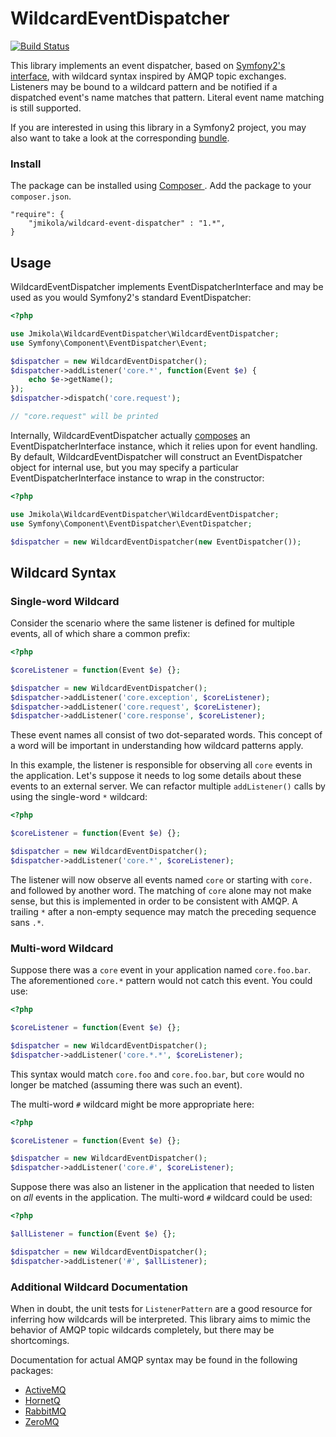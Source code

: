 # WildcardEventDispatcher

[![Build Status](https://travis-ci.org/jmikola/WildcardEventDispatcher.png?branch=master)](https://travis-ci.org/jmikola/WildcardEventDispatcher)

This library implements an event dispatcher, based on [Symfony2's interface][],
with wildcard syntax inspired by AMQP topic exchanges. Listeners may be bound to
a wildcard pattern and be notified if a dispatched event's name matches that
pattern. Literal event name matching is still supported.

If you are interested in using this library in a Symfony2 project, you may also
want to take a look at the corresponding [bundle][].

  [Symfony2's interface]: https://github.com/symfony/EventDispatcher
  [bundle]: https://github.com/jmikola/JmikolaWildcardEventDispatcherBundle

### Install

The package can be installed using [ Composer ](https://getcomposer.org/).
Add the package to your `composer.json`.

```
"require": {
    "jmikola/wildcard-event-dispatcher" : "1.*",
}
```

## Usage ##

WildcardEventDispatcher implements EventDispatcherInterface and may be used as
you would Symfony2's standard EventDispatcher:

```php
<?php

use Jmikola\WildcardEventDispatcher\WildcardEventDispatcher;
use Symfony\Component\EventDispatcher\Event;

$dispatcher = new WildcardEventDispatcher();
$dispatcher->addListener('core.*', function(Event $e) {
    echo $e->getName();
});
$dispatcher->dispatch('core.request');

// "core.request" will be printed
```

Internally, WildcardEventDispatcher actually [composes][] an
EventDispatcherInterface instance, which it relies upon for event handling. By
default, WildcardEventDispatcher will construct an EventDispatcher object for
internal use, but you may specify a particular EventDispatcherInterface instance
to wrap in the constructor:

```php
<?php

use Jmikola\WildcardEventDispatcher\WildcardEventDispatcher;
use Symfony\Component\EventDispatcher\EventDispatcher;

$dispatcher = new WildcardEventDispatcher(new EventDispatcher());
```

  [composes]: http://en.wikipedia.org/wiki/Object_composition

## Wildcard Syntax ##

### Single-word Wildcard ###

Consider the scenario where the same listener is defined for multiple events,
all of which share a common prefix:

```php
<?php

$coreListener = function(Event $e) {};

$dispatcher = new WildcardEventDispatcher();
$dispatcher->addListener('core.exception', $coreListener);
$dispatcher->addListener('core.request', $coreListener);
$dispatcher->addListener('core.response', $coreListener);
```

These event names all consist of two dot-separated words. This concept of a word
will be important in understanding how wildcard patterns apply.

In this example, the listener is responsible for observing all `core` events in
the application. Let's suppose it needs to log some details about these events
to an external server. We can refactor multiple `addListener()` calls by
using the single-word `*` wildcard:

```php
<?php

$coreListener = function(Event $e) {};

$dispatcher = new WildcardEventDispatcher();
$dispatcher->addListener('core.*', $coreListener);
```

The listener will now observe all events named `core` or starting with `core.`
and followed by another word. The matching of `core` alone may not make sense,
but this is implemented in order to be consistent with AMQP. A trailing `*`
after a non-empty sequence may match the preceding sequence sans `.*`.

### Multi-word Wildcard ###

Suppose there was a `core` event in your application named `core.foo.bar`. The
aforementioned `core.*` pattern would not catch this event. You could use:

```php
<?php

$coreListener = function(Event $e) {};

$dispatcher = new WildcardEventDispatcher();
$dispatcher->addListener('core.*.*', $coreListener);
```

This syntax would match `core.foo` and `core.foo.bar`, but `core` would no
longer be matched (assuming there was such an event).

The multi-word `#` wildcard might be more appropriate here:

```php
<?php

$coreListener = function(Event $e) {};

$dispatcher = new WildcardEventDispatcher();
$dispatcher->addListener('core.#', $coreListener);
```

Suppose there was also an listener in the application that needed to listen on
_all_ events in the application. The multi-word `#` wildcard could be used:

```php
<?php

$allListener = function(Event $e) {};

$dispatcher = new WildcardEventDispatcher();
$dispatcher->addListener('#', $allListener);
```

### Additional Wildcard Documentation ###

When in doubt, the unit tests for `ListenerPattern` are a good resource for
inferring how wildcards will be interpreted. This library aims to mimic the
behavior of AMQP topic wildcards completely, but there may be shortcomings.

Documentation for actual AMQP syntax may be found in the following packages:

 * [ActiveMQ](http://activemq.apache.org/wildcards.html)
 * [HornetQ](http://docs.jboss.org/hornetq/2.2.5.Final/user-manual/en/html/wildcard-syntax.html)
 * [RabbitMQ](http://www.rabbitmq.com/faq.html#wildcards-in-topic-exchanges)
 * [ZeroMQ](http://www.zeromq.org/whitepapers:message-matching)
